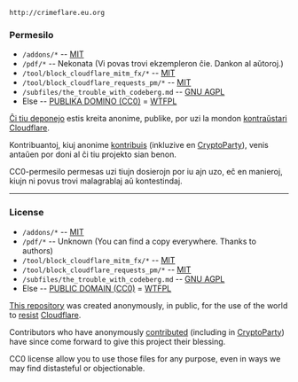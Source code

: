 
`http://crimeflare.eu.org`


### Permesilo

* `/addons/*` -- [MIT](https://eo.wikipedia.org/wiki/MIT-permesilo)
* `/pdf/*` -- Nekonata (Vi povas trovi ekzempleron ĉie. Dankon al aŭtoroj.)
* `/tool/block_cloudflare_mitm_fx/*` -- [MIT](tool/block_cloudflare_mitm_fx/LICENSE.md)
* `/tool/block_cloudflare_requests_pm/*` -- [MIT](https://eo.wikipedia.org/wiki/MIT-permesilo)
* `/subfiles/the_trouble_with_codeberg.md` -- [GNU AGPL](http://www.gnu.org/licenses/agpl-3.0.txt)
* Else -- [PUBLIKA DOMINO (CC0)](https://web.archive.org/web/https://creativecommons.org/share-your-work/public-domain/cc0/) = [WTFPL](http://www.wtfpl.net/about/)


[Ĉi tiu deponejo](http://crimeflare.eu.org) estis kreita anonime, publike, por uzi la mondon [kontraŭstari](https://dw.expert/2020/06/13/the-dark-side-of-google-interview-with-ex-employee-of-the-company-zach-vorhies/) [Cloudflare](https://www.cloudflare.com/).
  
Kontribuantoj, kiuj anonime [kontribuis](HISTORY.md) (inkluzive en [CryptoParty](https://cryptoparty.at/cryptoparty_wien_53)), venis antaŭen por doni al ĉi tiu projekto sian benon.
  
CC0-permesilo permesas uzi tiujn dosierojn por iu ajn uzo, eĉ en manieroj, kiujn ni povus trovi malagrablaj aŭ kontestindaj.


-----


### License

* `/addons/*` -- [MIT](https://en.wikipedia.org/wiki/MIT_License)
* `/pdf/*` -- Unknown (You can find a copy everywhere. Thanks to authors)
* `/tool/block_cloudflare_mitm_fx/*` -- [MIT](tool/block_cloudflare_mitm_fx/LICENSE.md)
* `/tool/block_cloudflare_requests_pm/*` -- [MIT](https://en.wikipedia.org/wiki/MIT_license)
* `/subfiles/the_trouble_with_codeberg.md` -- [GNU AGPL](http://www.gnu.org/licenses/agpl-3.0.txt)
* Else -- [PUBLIC DOMAIN (CC0)](https://web.archive.org/web/https://creativecommons.org/share-your-work/public-domain/cc0/) = [WTFPL](http://www.wtfpl.net/about/)


[This repository](http://crimeflare.eu.org) was created anonymously, in public, for the use of the world to [resist](https://dw.expert/2020/06/13/the-dark-side-of-google-interview-with-ex-employee-of-the-company-zach-vorhies/) [Cloudflare](https://www.cloudflare.com/).
  
Contributors who have anonymously [contributed](HISTORY.md) (including in [CryptoParty](https://cryptoparty.at/cryptoparty_wien_53)) have since come forward to give this project their blessing.
  
CC0 license allow you to use those files for any purpose, even in ways we may find distasteful or objectionable.
